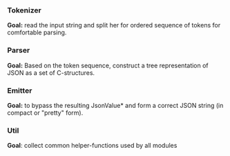 ### Tokenizer
**Goal:** read the input string and split her for ordered sequence of tokens for comfortable parsing.

### Parser
**Goal:** Based on the token sequence, construct a tree representation of JSON as a set of C-structures.

### Emitter
**Goal:** to bypass the resulting JsonValue* and form a correct JSON string (in compact or "pretty" form).

### Util
**Goal**: collect common helper-functions used by all modules